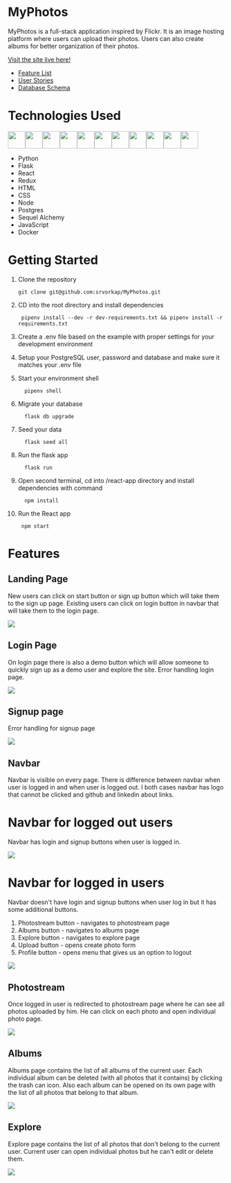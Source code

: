 # MyPhotos
MyPhotos is a full-stack application inspired by Flickr. It is an image hosting platform where users can upload their photos. Users can also create albums for better organization of their photos.

[Visit the site live here!](https://my-photos-application.herokuapp.com/)

* [Feature List](https://github.com/srvorkap/MyPhotos/wiki/Feature-List)
* [User Stories](https://github.com/srvorkap/MyPhotos/wiki/User-Stories)
* [Database Schema](https://github.com/srvorkap/MyPhotos/wiki/Database-Schema)

# Technologies Used

<img src="react-app/src/assets/readme/Python.png" width="40" height="40"/><img src="react-app/src/assets/readme/Flask.png" width="40" height="40"/><img src="react-app/src/assets/readme/React.png" width="40" height="40"/><img src="react-app/src/assets/readme/Redux.png" width="40" height="40"/><img src="react-app/src/assets/readme/HTML.png" width="40" height="40"/><img src="react-app/src/assets/readme/CSS.png" width="40" height="40"/><img src="react-app/src/assets/readme/Node.png" width="40" height="40"/><img src="react-app/src/assets/readme/PostgresQL.png" width="40" height="40"/><img src="react-app/src/assets/readme/SQLA.png" width="40" height="40"/><img src="react-app/src/assets/readme/Javascript.png" width="40" height="40"/><img src="react-app/src/assets/readme/Docker.png" width="40" height="40"/>

- Python
- Flask
- React
- Redux
- HTML
- CSS
- Node
- Postgres
- Sequel Alchemy
- JavaScript
- Docker
# Getting Started

1. Clone the repository

       git clone git@github.com:srvorkap/MyPhotos.git

2. CD into the root directory and install dependencies

        pipenv install --dev -r dev-requirements.txt && pipenv install -r requirements.txt

3. Create a .env file based on the example with proper settings for your development environment

4. Setup your PostgreSQL user, password and database and make sure it matches your .env file

5. Start your environment shell

         pipenv shell

6. Migrate your database

         flask db upgrade

7. Seed your data

         flask seed all

8. Run the flask app

         flask run

9. Open second terminal, cd into /react-app directory and install dependencies with command

         npm install

10. Run the React app

         npm start

# Features

## Landing Page
New users can click on start button or sign up button which will take them to the sign up page. Existing users can click on login button in navbar that will take them to the login page.

<img src="react-app/src/assets/readme/landingPage.png"/>

## Login Page

On login page there is also a demo button which will allow someone to quickly sign up as a demo user and explore the site.
Error handling login page.

<img src="react-app/src/assets/readme/loginPage.png"/>

## Signup page

Error handling for signup page

<img src="react-app/src/assets/readme/signupPage.png"/>

## Navbar

Navbar is visible on every page. There is difference between navbar when user is logged in and when user is logged out. I both cases navbar has logo that cannot be clicked and github and linkedin about links.
# Navbar for logged out users

Navbar has login and signup buttons when user is logged in.

<img src="react-app/src/assets/readme/loggedOutUserNavbar.png"/>

# Navbar for logged in users

Navbar doesn't have login and signup buttons when user log in but it has some additional buttons.

1. Photostream button - navigates to photostream page
2. Albums button - navigates to albums page
3. Explore button - navigates to explore page
4. Upload button - opens create photo form
5. Profile button - opens menu that gives us an option to logout

<img src="react-app/src/assets/readme/loggedInUserNavbar.png"></img>

## Photostream

Once logged in user is redirected to photostream page where he can see all photos uploaded by him. He can click on each photo and open individual photo page.

<img src="react-app/src/assets/readme/photostream.png"></img>

## Albums

Albums page contains the list of all albums of the current user. Each individual album can be deleted (with all photos that it contains) by clicking the trash can icon. Also each album can be opened on its own page with the list of all photos that belong to that album.

<img src="react-app/src/assets/readme/albums.png"></img>

## Explore

Explore page contains the list of all photos that don't belong to the current user. Current user can open individual photos but he can't edit or delete them.

<img src="react-app/src/assets/readme/explore.png"></img>

